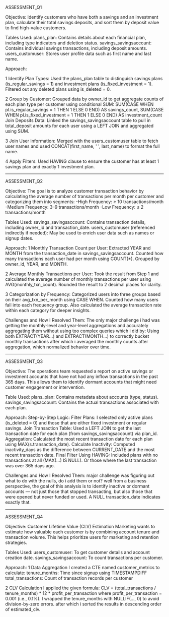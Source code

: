 ASSESSMENT_Q1

Objective:
Identify customers who have both a savings and an investment plan, calculate their total savings deposits, and sort them by deposit value to find high-value customers.

Tables Used:
	plans_plan: Contains details about each financial plan, including type indicators and deletion status.
	savings_savingsaccount: Contains individual savings transactions, including deposit amounts.
	users_customuser: Stores user profile data such as first name and last name.

Approach:

1 Identify Plan Types: 
	Used the plans_plan table to distinguish savings plans (is_regular_savings = 1) and investment plans (is_fixed_investment = 1). Filtered out any deleted plans using is_deleted = 0.

2 Group by Customer:
	Grouped data by owner_id to get aggregate counts of each plan type per customer using conditional SUM:
SUM(CASE WHEN pl.is_regular_savings = 1 THEN 1 ELSE 0 END) AS savings_count,
SUM(CASE WHEN pl.is_fixed_investment = 1 THEN 1 ELSE 0 END) AS investment_count
Join Deposits Data:
Linked the savings_savingsaccount table to pull in total_deposit amounts for each user using a LEFT JOIN and aggregated using SUM.

3 Join User Information:
	Merged with the users_customuser table to fetch user names and used CONCAT(first_name, ' ', last_name) to format the full name.

4 Apply Filters:
	Used HAVING clause to ensure the customer has at least 1 savings plan and exactly 1 investment plan.

------------------------------------------------------------------------------------------------------------------------------------------

ASSESSMENT_Q2

Objective:
The goal is to analyze customer transaction behavior by calculating the average number of transactions per month per customer and categorizing them into segments:
-High Frequency: ≥ 10 transactions/month
-Medium Frequency: 3–9 transactions/month
-Low Frequency: ≤ 2 transactions/month

Tables Used:
	savings_savingsaccount: Contains transaction details, including owner_id and transaction_date.
	users_customuser (referenced indirectly if needed): May be used to enrich user data such as names or signup dates.

Approach:
1 Monthly Transaction Count per User:
	Extracted YEAR and MONTH from the transaction_date in savings_savingsaccount.
	Counted how many transactions each user had per month using COUNT(*).
	Grouped by owner_id, YEAR, and MONTH.

2 Average Monthly Transactions per User:
	Took the result from Step 1 and calculated the average number of monthly transactions per user using AVG(monthly_txn_count).
	Rounded the result to 2 decimal places for clarity.

3 Categorization by Frequency:
	Categorized users into three groups based on their avg_txn_per_month using CASE WHEN.
	Counted how many users fall into each frequency group.
	Also calculated the average transaction rate within each category for deeper insights.

Challenges and How I Resolved Them:
	The only major challenge i had was getting the monthly-level and year-level aggregations and accurately aggregating them without using too complex queries which i did by: Using both EXTRACT(YEAR...) and EXTRACT(MONTH...) to correctly bucket monthly transactions after which i averaged the monthly counts after aggregation, which normalized behavior over time.
       
------------------------------------------------------------------------------------------------------------------------------------------

ASSESSMENT_Q3

Objective:
The operations team requested a report on active savings or investment accounts that have not had any inflow transactions in the past 365 days. This allows them to identify dormant accounts that might need customer engagement or intervention.

Table Used:
	plans_plan: Contains metadata about accounts (type, status).
	savings_savingsaccount: Contains the actual transactions associated with each plan.

Approach:
Step-by-Step Logic:
	Filter Plans: I selected only active plans (is_deleted = 0) and those that are either fixed investment or regular savings.
	Join Transaction Table: Used a LEFT JOIN to get the last transaction date for each plan (from savings_savingsaccount) via plan_id.
	Aggregation: Calculated the most recent transaction date for each plan using MAX(s.transaction_date).
	Calculate Inactivity: Computed inactivity_days as the difference between CURRENT_DATE and the most recent transaction date.
	Final Filter Using HAVING:
		Included plans with no transactions at all (MAX(...) IS NULL).
		Or those where the last transaction was over 365 days ago.

Challenges and How I Resolved Them:
	major challenge was figuring out what to do with the nulls, do i add them or not? well from a business perspective, the goal of this analysis is to identify inactive or dormant accounts — not just those that stopped transacting, but also those that were opened but never funded or used. A NULL transaction_date indicates exactly that.

------------------------------------------------------------------------------------------------------------------------------------------

ASSESSMENT_Q4

Objective:
Customer Lifetime Value (CLV) Estimation
Marketing wants to estimate how valuable each customer is by combining account tenure and transaction volume. This helps prioritize users for marketing and retention strategies.

Tables Used:
	users_customuser: To get customer details and account creation date.
	savings_savingsaccount: To count transactions per customer.

 Approach:
1 Data Aggregation
	I created a CTE named customer_metrics to calculate:
		tenure_months: Time since signup using TIMESTAMPDIFF
		total_transactions: Count of transaction records per customer

2 CLV Calculation
	I applied the given formula:
		CLV = (total_transactions / tenure_months) * 12 * profit_per_transaction
		where profit_per_transaction = 0.001 (i.e., 0.1%).
		I wrapped the tenure_months with NULLIF(..., 0) to avoid division-by-zero errors.
		after which i sorted the results in descending order of estimated_clv.
